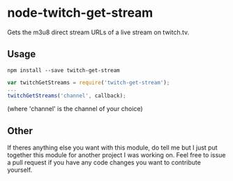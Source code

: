 node-twitch-get-stream
==========================
Gets the m3u8 direct stream URLs of a live stream on twitch.tv.

## Usage
`npm install --save twitch-get-stream`

```javascript
var twitchGetStreams = require('twitch-get-stream');
...
twitchGetStreams('channel', callback);
```
(where 'channel' is the channel of your choice)

## Other
If theres anything else you want with this module, do tell me but I just put together this module for another project I was working on. Feel free to issue a pull request if you have any code changes you want to contribute yourself.